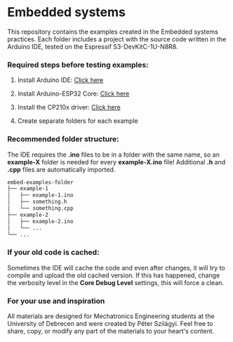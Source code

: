 # Embedded systems

This repository contains the examples created in the Embedded systems practices. Each folder includes a project with the source code written in the Arduino IDE, tested on the Espressif S3-DevKitC-1U-N8R8.

### Required steps before testing examples:

1. Install Arduino IDE:
[Click here](https://www.arduino.cc/en/software)

2. Install Arduino-ESP32 Core: 
[Click here](https://docs.espressif.com/projects/arduino-esp32/en/latest/installing.html#installing-using-arduino-ide)

3. Install the CP210x driver:
[Click here](https://www.silabs.com/developer-tools/usb-to-uart-bridge-vcp-drivers?tab=downloads)

4. Create separate folders for each example

### Recommended folder structure:

The IDE requires the __.ino__ files to be in a folder with the same name, so an __example-X__ folder is needed for every __example-X.ino__ file! Additional __.h__ and __.cpp__ files are automatically imported.

```bash
embed-examples-folder
├── example-1
│   ├── example-1.ino
│   ├── something.h
│   └── something.cpp
├── example-2
│   ├── example-2.ino
│   └── ...
└── ...
```

### If your old code is cached:

Sometimes the IDE will cache the code and even after changes, it will try to compile and upload the old cached version. If this has happened, change the verbosity level in the __Core Debug Level__ settings, this will force a clean.

### For your use and inspiration

All materials are designed for Mechatronics Engineering students at the University of Debrecen and were created by Péter Szilágyi. Feel free to share, copy, or modify any part of the materials to your heart's content.
